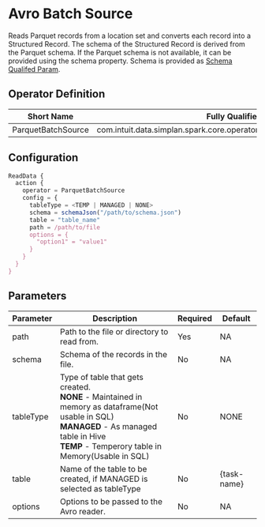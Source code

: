 # Avro Batch Source

Reads Parquet records from a location set and converts each record into a Structured Record. The schema of the Structured Record is derived from the Parquet schema. If the Parquet schema is not available, it can be provided using the schema property. Schema is provided as [Schema Qualifed Param](../../../../qualified_param/schema_qualified_param.md).

## Operator Definition

| Short Name | Fully Qualified Name |
|-----------|-------------|
| ParquetBatchSource | com.intuit.data.simplan.spark.core.operators.sources.batch.ParquetBatchSource |


## Configuration

``` javascript
ReadData {
  action {
    operator = ParquetBatchSource
    config = {
      tableType = <TEMP | MANAGED | NONE>
      schema = schemaJson("/path/to/schema.json")
      table = "table_name" 
      path = /path/to/file 
      options = {
        "option1" = "value1"
      }
    }
  }
}
```

## Parameters

| Parameter | Description | Required | Default |
|-----------|-------------|----------|---------|
| path | Path to the file or directory to read from. | Yes | NA |
| schema | Schema of the records in the file. | No | NA |
| tableType | Type of table that gets created. <br/> <strong>NONE</strong> - Maintained in memory as dataframe(Not usable in SQL)<br/> <strong>MANAGED</strong> - As managed table in Hive <br/> <strong>TEMP</strong> - Temperory table in Memory(Usable in SQL) | No | NONE |
| table | Name of the table to be created, if MANAGED is selected as tableType | No | {task-name} |
| options | Options to be passed to the Avro reader. | No | NA |